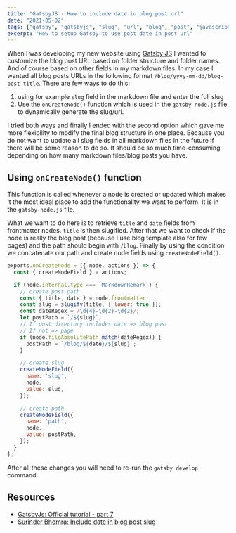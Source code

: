 ```yaml
---
title: "GatsbyJS - How to include date in blog post url"
date: "2021-05-02"
tags: ["gatsby", "gatsbyjs", "slug", "url", "blog", "post", "javascript"]
excerpt: "How to setup Gatsby to use post date in post url"
---
```


When I was developing my new website using [Gatsby JS][gatsby] I wanted to customize the blog post URL based on folder structure and folder names. And of course based on other fields in my markdown files. In my case I wanted all blog posts URLs in the following format `/blog/yyyy-mm-dd/blog-post-title`. There are few ways to do this:

1. using for example `slug` field in the markdown file and enter the full slug
1. Use the `onCreateNode()` function which is used in the `gatsby-node.js` file to dynamically generate the slug/url.

I tried both ways and finally I ended with the second option which gave me more flexibility to modify the final blog structure in one place. Because you do not want to update all slug fields in all markdown files in the future if there will be some reason to do so. It should be so much time-consuming depending on how many markdown files/blog posts you have.

## Using `onCreateNode()` function

This function is called whenever a node is created or updated which makes it the most ideal place to add the functionality we want to perform. It is in the `gatsby-node.js` file.

What we want to do here is to retrieve `title` and `date` fields from frontmatter nodes. `title` is then slugified.
After that we want to check if the node is really the blog post (because I use blog template also for few pages) and the path should begin with `/blog`. Finally by using the condition we concatenate our path and create node fields using `createNodeField()`.

```javascript
exports.onCreateNode = ({ node, actions }) => {
  const { createNodeField } = actions;

  if (node.internal.type === `MarkdownRemark`) {
    // create post path
    const { title, date } = node.frontmatter;
    const slug = slugify(title, { lower: true });
    const dateRegex = /\d{4}-\d{2}-\d{2}/;
    let postPath = `/${slug}`;
    // If post directory includes date => blog post
    // If not => page
    if (node.fileAbsolutePath.match(dateRegex)) {
      postPath = `/blog/${date}/${slug}`;
    }

    // create slug
    createNodeField({
      name: 'slug',
      node,
      value: slug,
    });

    // create path
    createNodeField({
      name: 'path',
      node,
      value: postPath,
    });
  }
};
```

After all these changes you will need to re-run the `gatsby develop` command.

## Resources

- [GatsbyJs: Official tutorial - part 7][gatsbyjs-tutorial-7]
- [Surinder Bhomra: Include date in blog post slug][include-date-in-blog-post]

[gatsbyjs-tutorial-7]: https://www.gatsbyjs.com/docs/tutorial/part-seven/
[include-date-in-blog-post]: https://www.surinderbhomra.com/Blog/2020/01/11/Gatsby-Include-Date-In-Blog-Post-Slug
[gatsby]: https://www.gatsbyjs.com/
